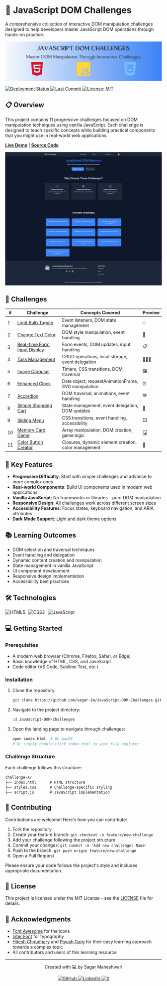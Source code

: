 # 🚀 JavaScript DOM Challenges

A comprehensive collection of interactive DOM manipulation challenges designed to help developers master JavaScript DOM operations through hands-on practice.

![Project Banner](./assets/images/project-banner.png)

[![Deployment Status](https://img.shields.io/github/deployments/sagar-1m/JavaScript-DOM-Challenges/github-pages)](https://sagar-1m.github.io/JavaScript-DOM-Challenges/)
[![Last Commit](https://img.shields.io/github/last-commit/sagar-1m/JavaScript-DOM-Challenges)](https://github.com/sagar-1m/JavaScript-DOM-Challenges/commits/main)
[![License: MIT](https://img.shields.io/badge/License-MIT-blue.svg)](https://opensource.org/licenses/MIT)

## 📋 Overview

This project contains 11 progressive challenges focused on DOM manipulation techniques using vanilla JavaScript. Each challenge is designed to teach specific concepts while building practical components that you might use in real-world web applications.

**[Live Demo](https://sagar-1m.github.io/JavaScript-DOM-Challenges/)** | **[Source Code](https://github.com/sagar-1m/JavaScript-DOM-Challenges)**

![Screenshot of the application](./assets/images/sagar-1m.github.io_JavaScript-DOM-Challenges_.png)

## 🎯 Challenges

| #   | Challenge                                      | Concepts Covered                                     | Preview |
| --- | ---------------------------------------------- | ---------------------------------------------------- | ------- |
| 1   | [Light Bulb Toggle](./challenge-1/)            | Event listeners, DOM state management                | 💡      |
| 2   | [Change Text Color](./challenge-2/)            | DOM style manipulation, event handling               | 🦎      |
| 3   | [Real-time Form Input Display](./challenge-3/) | Form events, DOM updates, input handling             | 📋      |
| 4   | [Task Management](./challenge-4/)              | CRUD operations, local storage, event delegation     | 🧏🏻‍♂️      |
| 5   | [Image Carousel](./challenge-5/)               | Timers, CSS transitions, DOM traversal               | 🖼️      |
| 6   | [Enhanced Clock](./challenge-6/)               | Date object, requestAnimationFrame, SVG manipulation | ⏰      |
| 7   | [Accordion](./challenge-7/)                    | DOM traversal, animations, event handling            | 🪗      |
| 8   | [Simple Shopping Cart](./challenge-8/)         | State management, event delegation, DOM updates      | 🛒      |
| 9   | [Sliding Menu](./challenge-9/)                 | CSS transitions, event handling, accessibility       | 🪟      |
| 10  | [Memory Card Game](./challenge-10/)            | Array manipulation, DOM creation, game logic         | 🂫       |
| 11  | [Color Button Creator](./challenge-11/)        | Closures, dynamic element creation, color management | 🎨      |

## 🌟 Key Features

- **Progressive Difficulty**: Start with simple challenges and advance to more complex ones
- **Real-world Components**: Build UI components used in modern web applications
- **Vanilla JavaScript**: No frameworks or libraries - pure DOM manipulation
- **Responsive Design**: All challenges work across different screen sizes
- **Accessibility Features**: Focus states, keyboard navigation, and ARIA attributes
- **Dark Mode Support**: Light and dark theme options

## 📚 Learning Outcomes

- DOM selection and traversal techniques
- Event handling and delegation
- Dynamic content creation and manipulation
- State management in vanilla JavaScript
- UI component development
- Responsive design implementation
- Accessibility best practices

## 🛠️ Technologies

<div style="display: flex; gap: 10px;">
  <img src="https://img.shields.io/badge/HTML5-E34F26?style=for-the-badge&logo=html5&logoColor=white" alt="HTML5" />
  <img src="https://img.shields.io/badge/CSS3-1572B6?style=for-the-badge&logo=css3&logoColor=white" alt="CSS3" />
  <img src="https://img.shields.io/badge/JavaScript-F7DF1E?style=for-the-badge&logo=javascript&logoColor=black" alt="JavaScript" />
</div>

## 💻 Getting Started

### Prerequisites

- A modern web browser (Chrome, Firefox, Safari, or Edge)
- Basic knowledge of HTML, CSS, and JavaScript
- Code editor (VS Code, Sublime Text, etc.)

### Installation

1. Clone the repository:

   ```bash
   git clone https://github.com/sagar-1m/JavaScript-DOM-Challenges.git
   ```

2. Navigate to the project directory:

   ```bash
   cd JavaScript-DOM-Challenges
   ```

3. Open the landing page to navigate through challenges:
   ```bash
   open index.html  # On macOS
   # Or simply double-click index.html in your file explorer
   ```

### Challenge Structure

Each challenge follows this structure:

```
challenge-X/
├── index.html      # HTML structure
├── styles.css      # Challenge-specific styling
├── script.js       # JavaScript implementation
```

## 🤝 Contributing

Contributions are welcome! Here's how you can contribute:

1. Fork the repository
2. Create your feature branch: `git checkout -b feature/new-challenge`
3. Add your challenge following the project structure
4. Commit your changes: `git commit -m 'Add new challenge: Name'`
5. Push to the branch: `git push origin feature/new-challenge`
6. Open a Pull Request

Please ensure your code follows the project's style and includes appropriate documentation.

## 📄 License

This project is licensed under the MIT License - see the [LICENSE](LICENSE) file for details.

## 🙏 Acknowledgments

- [Font Awesome](https://fontawesome.com/) for the icons
- [Inter Font](https://fonts.google.com/specimen/Inter) for typography
- [Hitesh Choudhary](https://x.com/Hiteshdotcom) and [Piyush Garg](https://x.com/piyushgarg_dev) for their easy learning approach towards a complex topic
- All contributors and users of this learning resource

---

<div align="center">
  <p>Created with 💻 by Sagar Maheshwari</p>
  
  <p>
    <a href="https://github.com/sagar-1m">
      <img src="https://img.shields.io/badge/GitHub-100000?style=for-the-badge&logo=github&logoColor=white" alt="GitHub">
    </a>
    <a href="https://linkedin.com/in/sagar-maheshwari-1m">
      <img src="https://img.shields.io/badge/LinkedIn-0077B5?style=for-the-badge&logo=linkedin&logoColor=white" alt="LinkedIn">
    </a>
    <a href="https://x.com/maheshwarisaga4">
      <img src="https://img.shields.io/badge/X-000000?style=for-the-badge&logo=x&logoColor=white" alt="X">
    </a>
  </p>
</div>
